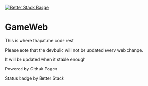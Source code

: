[![Better Stack Badge](https://uptime.betterstack.com/status-badges/v2/monitor/11vhe.svg)](https://uptime.betterstack.com/?utm_source=status_badge)

# GameWeb

This is where thapat.me code rest

Please note that the devbulid will not be updated every web change.

It will be updated when it stable enough

Powered by Github Pages

Status badge by Better Stack
